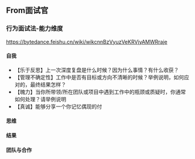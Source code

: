 
## From面试官

### 行为面试法-能力维度
https://bytedance.feishu.cn/wiki/wikcnnBzVyuzVeKRVjyAMWRraje 
#### 自我
* 【乐于反思】上一次深度复盘是什么时候？因为什么事情？有什么收获？
* 【管理不确定性】工作中是否有目标或方向不清晰的时候？举例说明，如何应对的，最终结果怎样？
* 【魄力】当你所带领/所在团队或项目中遇到工作中的瓶颈或质疑时，你通常如何处理？请举例说明
* 【真诚】能够分享一个你记忆偶现的付
#### 思维
#### 结果
#### 团队与合作